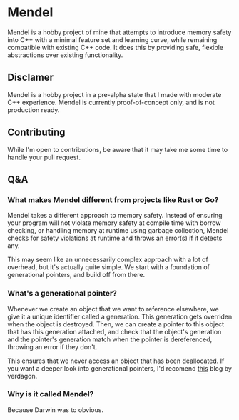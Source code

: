 # Mendel
Mendel is a hobby project of mine that attempts to introduce memory safety into C++ with a minimal feature set and learning curve, while remaining compatible with existing C++ code. It does this by providing safe, flexible abstractions over existing functionality.

## Disclamer
Mendel is a hobby project in a pre-alpha state that I made with moderate C++ experience. Mendel is currently proof-of-concept only, and is not production ready.

## Contributing
While I'm open to contributions, be aware that it may take me some time to handle your pull request.

## Q&A

### What makes Mendel different from projects like Rust or Go?
Mendel takes a different approach to memory safety. Instead of ensuring your program will not violate memory safety at compile time with borrow checking, or handling memory at runtime using garbage collection, Mendel checks for safety violations at runtime and throws an error(s) if it detects any.

This may seem like an unnecessarily complex approach with a lot of overhead, but it's actually quite simple. We start with a foundation of generational pointers, and build off from there.

### What's a generational pointer?
Whenever we create an object that we want to reference elsewhere, we give it a unique identifier called a generation. This generation gets overriden when the object is destroyed. Then, we can create a pointer to this object that has this generation attached, and check that the object's generation and the pointer's generation match when the pointer is dereferenced, throwing an error if they don't.

This ensures that we never access an object that has been deallocated. If you want a deeper look into generational pointers, I'd recomend [this](https://verdagon.dev/blog/generational-references) blog by verdagon.

### Why is it called Mendel?
Because Darwin was to obvious.